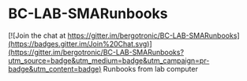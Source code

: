 # BC-LAB-SMARunbooks

[![Join the chat at https://gitter.im/bergotronic/BC-LAB-SMARunbooks](https://badges.gitter.im/Join%20Chat.svg)](https://gitter.im/bergotronic/BC-LAB-SMARunbooks?utm_source=badge&utm_medium=badge&utm_campaign=pr-badge&utm_content=badge)
Runbooks from lab computer
